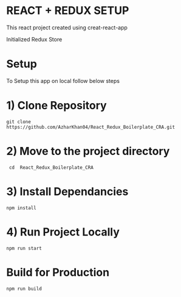 

# REACT + REDUX SETUP

  This react project created using creat-react-app

  Initialized Redux Store

# Setup

  To Setup this app on local follow below steps

# 1) Clone Repository

    git clone 
    https://github.com/AzharKhan04/React_Redux_Boilerplate_CRA.git

# 2) Move to the project directory
     cd  React_Redux_Boilerplate_CRA

# 3) Install Dependancies

    npm install

# 4) Run Project Locally

    npm run start

# Build for Production 

  <code>npm run build</code>
